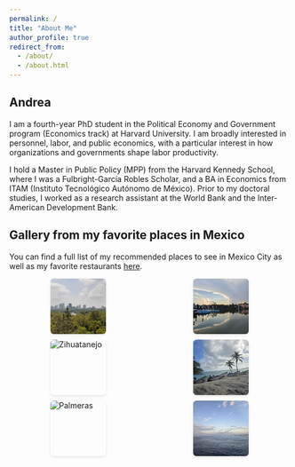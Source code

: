 ```yaml
---
permalink: /
title: "About Me"
author_profile: true
redirect_from: 
  - /about/
  - /about.html
---
```


<style>
.grid-gallery {
  display: grid;
  grid-template-columns: repeat(2, 1fr); /* Dos columnas de igual tamaño */
  gap: 10px; /* Espacio entre imágenes */
  justify-items: center; /* Centrar imágenes en sus celdas */
  margin-bottom: 2em;
}

.grid-gallery img {
  width: 100px; /* Ancho fijo para cada imagen */
  height: 100px; /* Alto fijo para cada imagen, creando un cuadro */
  object-fit: cover; /* Asegura que la imagen cubra el área sin distorsionarse */
  border-radius: 6px; /* Bordes redondeados */
  box-shadow: 0 2px 5px rgba(0,0,0,0.1); /* Sombra ligera */
}
</style>




## Andrea

I am a fourth-year PhD student in the Political Economy and Government program (Economics track) at Harvard University. I am broadly interested in personnel, labor, and public economics, with a particular interest in how organizations and governments shape labor productivity.

I hold a Master in Public Policy (MPP) from the Harvard Kennedy School, where I was a Fulbright-García Robles Scholar, and a BA in Economics from ITAM (Instituto Tecnológico Autónomo de México). Prior to my doctoral studies, I worked as a research assistant at the World Bank and the Inter-American Development Bank.

## Gallery from my favorite places in Mexico 
You can find a full list of my recommended places to see in Mexico City as well as my favorite restaurants [here](/files/CDMX.pdf).


<div class="grid-gallery">
  <img src="/images/cdmx1.jpg" alt="CDMX">
  <img src="/images/chapultepec.jpg" alt="Chapultepec">
  <img src="/images/zihua.jpg" alt="Zihuatanejo">
  <img src="/images/cozumel.jpg" alt="Cozumel">
  <img src="/images/palmeras.jpg" alt="Palmeras">
  <img src="/images/bacalar.jpg" alt="Bacalar">
</div>
